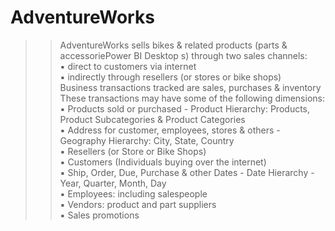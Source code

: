 # AdventureWorks

>>AdventureWorks sells bikes & related products (parts & accessoriePower BI Desktop s) through two sales channels:</br>
  ▪ direct to customers via internet</br>
  ▪ indirectly through resellers (or stores or bike shops)</br>
>> Business transactions tracked are sales, purchases & inventory</br>
>>These transactions may have some of the following dimensions:</br>
  ▪ Products sold or purchased - Product Hierarchy: Products, Product Subcategories & Product Categories</br>
  ▪ Address for customer, employees, stores & others - Geography Hierarchy: City, State, Country</br>
  ▪ Resellers (or Store or Bike Shops)</br>
  ▪ Customers (Individuals buying over the internet)</br>
  ▪ Ship, Order, Due, Purchase & other Dates - Date Hierarchy - Year, Quarter, Month, Day</br>
  ▪ Employees: including salespeople</br>
  ▪ Vendors: product and part suppliers</br>
  ▪ Sales promotions</br>
